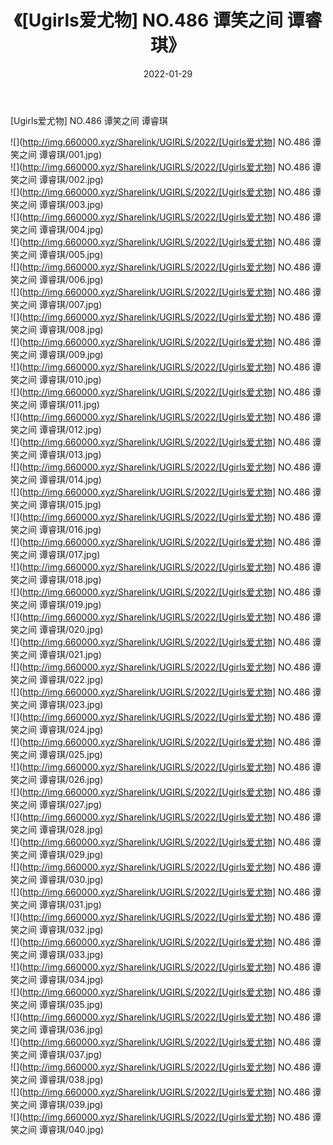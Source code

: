﻿---
layout: post
title:  《[Ugirls爱尤物] NO.486 谭笑之间 谭睿琪》
date:   2022-01-29
img: http://img.660000.xyz/Sharelink/UGIRLS/2022/[Ugirls爱尤物] NO.486 谭笑之间 谭睿琪/000.jpg
categories: [美女, 清纯, 唯美]
---

[Ugirls爱尤物] NO.486 谭笑之间 谭睿琪

 ![](http://img.660000.xyz/Sharelink/UGIRLS/2022/[Ugirls爱尤物] NO.486 谭笑之间 谭睿琪/001.jpg) <br>![](http://img.660000.xyz/Sharelink/UGIRLS/2022/[Ugirls爱尤物] NO.486 谭笑之间 谭睿琪/002.jpg) <br>![](http://img.660000.xyz/Sharelink/UGIRLS/2022/[Ugirls爱尤物] NO.486 谭笑之间 谭睿琪/003.jpg) <br>![](http://img.660000.xyz/Sharelink/UGIRLS/2022/[Ugirls爱尤物] NO.486 谭笑之间 谭睿琪/004.jpg) <br>![](http://img.660000.xyz/Sharelink/UGIRLS/2022/[Ugirls爱尤物] NO.486 谭笑之间 谭睿琪/005.jpg) <br>![](http://img.660000.xyz/Sharelink/UGIRLS/2022/[Ugirls爱尤物] NO.486 谭笑之间 谭睿琪/006.jpg) <br>![](http://img.660000.xyz/Sharelink/UGIRLS/2022/[Ugirls爱尤物] NO.486 谭笑之间 谭睿琪/007.jpg) <br>![](http://img.660000.xyz/Sharelink/UGIRLS/2022/[Ugirls爱尤物] NO.486 谭笑之间 谭睿琪/008.jpg) <br>![](http://img.660000.xyz/Sharelink/UGIRLS/2022/[Ugirls爱尤物] NO.486 谭笑之间 谭睿琪/009.jpg) <br>![](http://img.660000.xyz/Sharelink/UGIRLS/2022/[Ugirls爱尤物] NO.486 谭笑之间 谭睿琪/010.jpg) <br>![](http://img.660000.xyz/Sharelink/UGIRLS/2022/[Ugirls爱尤物] NO.486 谭笑之间 谭睿琪/011.jpg) <br>![](http://img.660000.xyz/Sharelink/UGIRLS/2022/[Ugirls爱尤物] NO.486 谭笑之间 谭睿琪/012.jpg) <br>![](http://img.660000.xyz/Sharelink/UGIRLS/2022/[Ugirls爱尤物] NO.486 谭笑之间 谭睿琪/013.jpg) <br>![](http://img.660000.xyz/Sharelink/UGIRLS/2022/[Ugirls爱尤物] NO.486 谭笑之间 谭睿琪/014.jpg) <br>![](http://img.660000.xyz/Sharelink/UGIRLS/2022/[Ugirls爱尤物] NO.486 谭笑之间 谭睿琪/015.jpg) <br>![](http://img.660000.xyz/Sharelink/UGIRLS/2022/[Ugirls爱尤物] NO.486 谭笑之间 谭睿琪/016.jpg) <br>![](http://img.660000.xyz/Sharelink/UGIRLS/2022/[Ugirls爱尤物] NO.486 谭笑之间 谭睿琪/017.jpg) <br>![](http://img.660000.xyz/Sharelink/UGIRLS/2022/[Ugirls爱尤物] NO.486 谭笑之间 谭睿琪/018.jpg) <br>![](http://img.660000.xyz/Sharelink/UGIRLS/2022/[Ugirls爱尤物] NO.486 谭笑之间 谭睿琪/019.jpg) <br>![](http://img.660000.xyz/Sharelink/UGIRLS/2022/[Ugirls爱尤物] NO.486 谭笑之间 谭睿琪/020.jpg) <br>![](http://img.660000.xyz/Sharelink/UGIRLS/2022/[Ugirls爱尤物] NO.486 谭笑之间 谭睿琪/021.jpg) <br>![](http://img.660000.xyz/Sharelink/UGIRLS/2022/[Ugirls爱尤物] NO.486 谭笑之间 谭睿琪/022.jpg) <br>![](http://img.660000.xyz/Sharelink/UGIRLS/2022/[Ugirls爱尤物] NO.486 谭笑之间 谭睿琪/023.jpg) <br>![](http://img.660000.xyz/Sharelink/UGIRLS/2022/[Ugirls爱尤物] NO.486 谭笑之间 谭睿琪/024.jpg) <br>![](http://img.660000.xyz/Sharelink/UGIRLS/2022/[Ugirls爱尤物] NO.486 谭笑之间 谭睿琪/025.jpg) <br>![](http://img.660000.xyz/Sharelink/UGIRLS/2022/[Ugirls爱尤物] NO.486 谭笑之间 谭睿琪/026.jpg) <br>![](http://img.660000.xyz/Sharelink/UGIRLS/2022/[Ugirls爱尤物] NO.486 谭笑之间 谭睿琪/027.jpg) <br>![](http://img.660000.xyz/Sharelink/UGIRLS/2022/[Ugirls爱尤物] NO.486 谭笑之间 谭睿琪/028.jpg) <br>![](http://img.660000.xyz/Sharelink/UGIRLS/2022/[Ugirls爱尤物] NO.486 谭笑之间 谭睿琪/029.jpg) <br>![](http://img.660000.xyz/Sharelink/UGIRLS/2022/[Ugirls爱尤物] NO.486 谭笑之间 谭睿琪/030.jpg) <br>![](http://img.660000.xyz/Sharelink/UGIRLS/2022/[Ugirls爱尤物] NO.486 谭笑之间 谭睿琪/031.jpg) <br>![](http://img.660000.xyz/Sharelink/UGIRLS/2022/[Ugirls爱尤物] NO.486 谭笑之间 谭睿琪/032.jpg) <br>![](http://img.660000.xyz/Sharelink/UGIRLS/2022/[Ugirls爱尤物] NO.486 谭笑之间 谭睿琪/033.jpg) <br>![](http://img.660000.xyz/Sharelink/UGIRLS/2022/[Ugirls爱尤物] NO.486 谭笑之间 谭睿琪/034.jpg) <br>![](http://img.660000.xyz/Sharelink/UGIRLS/2022/[Ugirls爱尤物] NO.486 谭笑之间 谭睿琪/035.jpg) <br>![](http://img.660000.xyz/Sharelink/UGIRLS/2022/[Ugirls爱尤物] NO.486 谭笑之间 谭睿琪/036.jpg) <br>![](http://img.660000.xyz/Sharelink/UGIRLS/2022/[Ugirls爱尤物] NO.486 谭笑之间 谭睿琪/037.jpg) <br>![](http://img.660000.xyz/Sharelink/UGIRLS/2022/[Ugirls爱尤物] NO.486 谭笑之间 谭睿琪/038.jpg) <br>![](http://img.660000.xyz/Sharelink/UGIRLS/2022/[Ugirls爱尤物] NO.486 谭笑之间 谭睿琪/039.jpg) <br>![](http://img.660000.xyz/Sharelink/UGIRLS/2022/[Ugirls爱尤物] NO.486 谭笑之间 谭睿琪/040.jpg) <br>